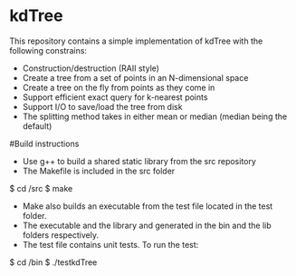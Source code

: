 # kdTree
This repository contains a simple implementation of kdTree with the following constrains:
* Construction/destruction (RAII style)
* Create a tree from a set of points in an N-dimensional space 
* Create a tree on the fly from points as they come in 
* Support efficient exact query for k-nearest points 
* Support I/O to save/load the tree from disk
* The splitting method takes in either mean or median (median being the default)

#Build instructions

* Use g++ to build a shared static library from the src repository
* The Makefile is included in the src folder

$ cd <root>/src
$ make

* Make also builds an executable from the test file located in the test folder. 
* The executable and the library and generated in the bin and the lib folders respectively. 
* The test file contains unit tests. To run the test:

$ cd <root>/bin
$ ./testkdTree
